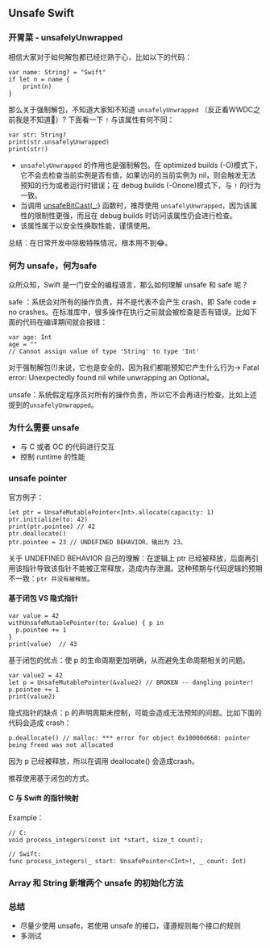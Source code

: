 ## Unsafe Swift

### 开胃菜 - unsafelyUnwrapped
相信大家对于如何解包都已经烂熟于心，比如以下的代码：
```
var name: String? = "Swift"
if let n = name {
    print(n)
}
```
那么关于强制解包，不知道大家知不知道 `unsafelyUnwrapped` （反正看WWDC之前我是不知道🤦‍）? 下面看一下 `!` 与该属性有何不同：
```
var str: String?
print(str.unsafelyUnwrapped)
print(str!)
```
* `unsafelyUnwrapped` 的作用也是强制解包。在 optimized builds (-O)模式下，它不会去检查当前实例是否有值，如果访问的当前实例为 nil，则会触发无法预知的行为或者运行时错误；在 debug builds (-Onone)模式下，与 `!` 的行为一致。
* 当调用 [unsafeBitCast(_:)](https://developer.apple.com/documentation/swift/1641250-unsafebitcast) 函数时，推荐使用 `unsafelyUnwrapped`，因为该属性的限制性更强，而且在 debug builds 时访问该属性仍会进行检查。
* 该属性属于以安全性换取性能，谨慎使用。


总结：在日常开发中除极特殊情况，根本用不到😂。

### 何为 unsafe，何为safe
众所众知，Swift 是一门安全的编程语言，那么如何理解 unsafe 和 safe 呢？

safe ：系统会对所有的操作负责，并不是代表不会产生 crash，即 Safe code ≠ no crashes。在标准库中，很多操作在执行之前就会被检查是否有错误。比如下面的代码在编译期间就会报错：
```
var age: Int
age = ""
// Cannot assign value of type 'String' to type 'Int'
```
对于强制解包(!)来说，它也是安全的，因为我们都能预知它产生什么行为-> Fatal error: Unexpectedly found nil while unwrapping an Optional。

unsafe：系统假定程序员对所有的操作负责，所以它不会再进行检查。比如上述提到的`unsafelyUnwrapped`。

### 为什么需要 unsafe
* 与 C 或者 OC 的代码进行交互
* 控制 runtime 的性能

### unsafe pointer
官方例子：
```
let ptr = UnsafeMutablePointer<Int>.allocate(capacity: 1)
ptr.initialize(to: 42)
print(ptr.pointee) // 42
ptr.deallocate()
ptr.pointee = 23 // UNDEFINED BEHAVIOR，输出为 23。
```
关于 UNDEFINED BEHAVIOR 自己的理解：在逻辑上 ptr 已经被释放，后面再引用该指针导致该指针不能被正常释放，造成内存泄漏。这种预期与代码逻辑的预期不一致：`ptr 并没有被释放`。

#### 基于闭包 VS 隐式指针
```
var value = 42
withUnsafeMutablePointer(to: &value) { p in
  p.pointee += 1
}
print(value)  // 43
```
基于闭包的优点：使 p 的生命周期更加明确，从而避免生命周期相关的问题。

```
var value2 = 42
let p = UnsafeMutablePointer(&value2) // BROKEN -- dangling pointer!
p.pointee += 1
print(value2)
```
隐式指针的缺点：p 的声明周期未控制，可能会造成无法预知的问题。比如下面的代码会造成 crash：
```
p.deallocate() // malloc: *** error for object 0x10000d668: pointer being freed was not allocated
```
因为 p 已经被释放，所以在调用 deallocate() 会造成crash。
 
推荐使用基于闭包的方式。

#### C 与 Swift 的指针映射
Example：
```
// C:
void process_integers(const int *start, size_t count);

// Swift:
func process_integers(_ start: UnsafePointer<CInt>!, _ count: Int)
```
### Array 和 String 新增两个 unsafe 的初始化方法

### 总结
* 尽量少使用 unsafe，若使用 unsafe 的接口，谨遵规则每个接口的规则
* 多测试